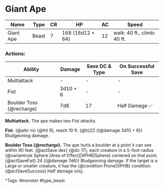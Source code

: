 # Giant Ape

| Name | Type | CR | HP | AC | Speed |
|------|------|----|----|----|-------|
| Giant Ape | Beast | 7 | 168 (16d12 + 64) | 12 | walk: 40 ft., climb: 40 ft. |

### Actions:

| Ability | Damage | Save DC & Type | On Successful Save |
|---------|--------|----------------|--------------------|
| Multiattack | - | - | - |
| Fist | 3d10 + 6 | - | - |
| Boulder Toss {@recharge} | 7d6 | 17 | Half Damage ✅ |


**Multiattack.** The ape makes two Fist attacks.

**Fist.** {@atkr m} {@hit 9}, reach 10 ft. {@h}22 ({@damage 3d10 + 6}) Bludgeoning damage.

**Boulder Toss {@recharge}.** The ape hurls a boulder at a point it can see within 90 feet. {@actSave dex} {@dc 17}, each creature in a 5-foot-radius {@variantrule Sphere [Area of Effect]|XPHB|Sphere} centered on that point. {@actSaveFail} 24 ({@damage 7d6}) Bludgeoning damage. If the target is a Large or smaller creature, it has the {@condition Prone|XPHB} condition. {@actSaveSuccess} Half damage only.

^Tags: #monster #type_beast